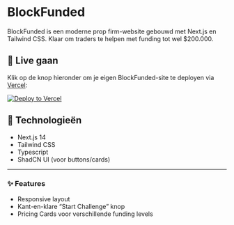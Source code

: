 # BlockFunded

BlockFunded is een moderne prop firm-website gebouwd met Next.js en Tailwind CSS. Klaar om traders te helpen met funding tot wel $200.000.

## 🚀 Live gaan

Klik op de knop hieronder om je eigen BlockFunded-site te deployen via [Vercel](https://vercel.com):

[![Deploy to Vercel](https://vercel.com/button)](https://vercel.com/import/project?template=https://github.com/GGBUILDERS/blockfunded-site)

## 🔧 Technologieën

- Next.js 14
- Tailwind CSS
- Typescript
- ShadCN UI (voor buttons/cards)

---

### ✨ Features

- Responsive layout
- Kant-en-klare “Start Challenge” knop
- Pricing Cards voor verschillende funding levels
